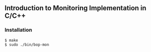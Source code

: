 ## Introduction to Monitoring Implementation in C/C++

### Installation
```
$ make
$ sudo ./bin/bop-mon
```